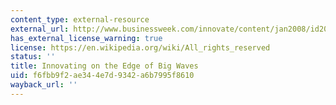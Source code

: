 ```yaml
---
content_type: external-resource
external_url: http://www.businessweek.com/innovate/content/jan2008/id20080130_724732.htm
has_external_license_warning: true
license: https://en.wikipedia.org/wiki/All_rights_reserved
status: ''
title: Innovating on the Edge of Big Waves
uid: f6fbb9f2-ae34-4e7d-9342-a6b7995f8610
wayback_url: ''
---
```

